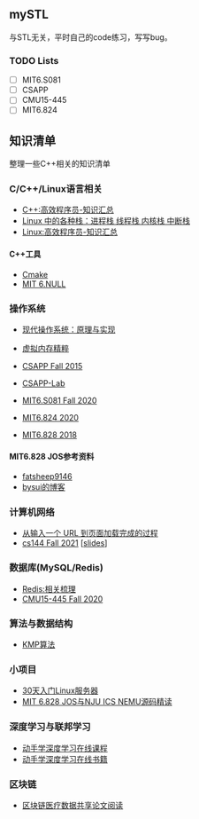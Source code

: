 ## mySTL
与STL无关，平时自己的code练习，写写bug。

### TODO Lists
- [ ] MIT6.S081
- [ ] CSAPP
- [ ] CMU15-445
- [ ] MIT6.824

## 知识清单
整理一些C++相关的知识清单

### C/C++/Linux语言相关
- [C++:高效程序员-知识汇总](https://mp.weixin.qq.com/mp/appmsgalbum?__biz=MzA4MjI3NzQ1Nw==&action=getalbum&album_id=1511180677537464321&scene=173&subscene=93&sessionid=1640530459&enterid=1640531092&from_msgid=2247501978&from_itemidx=1&count=3&nolastread=1#wechat_redirect)
- [Linux 中的各种栈：进程栈 线程栈 内核栈 中断栈](https://blog.csdn.net/yangkuanqaz85988/article/details/52403726)
- [Linux:高效程序员-知识汇总](https://mp.weixin.qq.com/mp/appmsgalbum?__biz=MzA4MjI3NzQ1Nw==&action=getalbum&album_id=1571518469139988480&scene=21#wechat_redirect)

#### C++工具
- [Cmake](https://www.bookstack.cn/read/CMake-Cookbook/README.md)
- [MIT 6.NULL](https://missing-semester-cn.github.io/)


### 操作系统
- [现代操作系统：原理与实现](https://ipads.se.sjtu.edu.cn/mospi/)

- [虚拟内存精粹](https://zhuanlan.zhihu.com/p/370092684)

- [CSAPP Fall 2015](http://www.cs.cmu.edu/afs/cs/academic/class/15213-f15/www/schedule.html)
- [CSAPP-Lab](http://csapp.cs.cmu.edu/3e/labs.html)
- [MIT6.S081 Fall 2020](https://pdos.csail.mit.edu/6.828/2020/schedule.html)


- [MIT6.824 2020](http://nil.csail.mit.edu/6.824/2020/)
- [MIT6.828 2018](https://pdos.csail.mit.edu/6.828/2018/schedule.html)
#### MIT6.828 JOS参考资料
- [fatsheep9146](https://www.cnblogs.com/fatsheep9146/category/769143.html)
- [bysui的博客](https://blog.csdn.net/bysui/category_6232831.html)

### 计算机网络
- [从输入一个 URL 到页面加载完成的过程](https://imageslr.com/2020/02/26/what-happens-when-you-type-in-a-url.html)
- [cs144 Fall 2021](https://cs144.github.io/) [[slides](https://github.com/khanhnamle1994/computer-networking)]

### 数据库(MySQL/Redis)
- [Redis:相关梳理](http://erdengk.top/tags/redis)
- [CMU15-445 Fall 2020](https://15445.courses.cs.cmu.edu/fall2020/assignments.html)

### 算法与数据结构
- [KMP算法](https://www.zhihu.com/question/21923021/answer/281346746)

### 小项目
- [30天入门Linux服务器](https://zhuanlan.zhihu.com/p/450050315)
- [MIT 6.828 JOS与NJU ICS NEMU源码精读](https://knowledgehive.github.io/6.828/?utm_source=wechat_session&utm_medium=social&utm_oi=823171405226078208#mit-6828-jos)


### 深度学习与联邦学习
- [动手学深度学习在线课程](https://courses.d2l.ai/zh-v2/)
- [动手学深度学习在线书籍](https://zh-v2.d2l.ai/chapter_preface/index.html)

### 区块链
- [区块链医疗数据共享论文阅读](https://juejin.cn/post/7034014772894892040)
